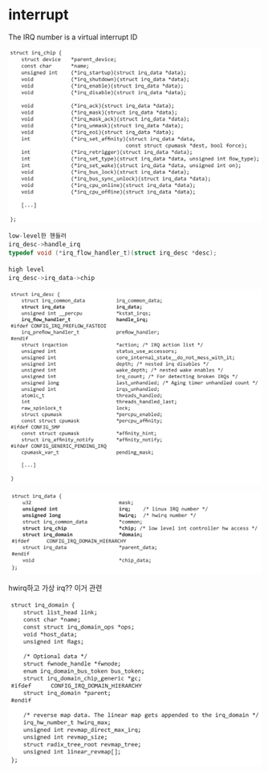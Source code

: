 # interrupt

The IRQ number is a virtual interrupt ID

![Untitled](interrupt%20788e3052b4f24c2fb07c6522464d43a3/Untitled.png)

```c
low-level한 핸들러
irq_desc->handle_irq
typedef void (*irq_flow_handler_t)(struct irq_desc *desc);

high level
irq_desc->irq_data->chip
```

![Untitled](interrupt%20788e3052b4f24c2fb07c6522464d43a3/Untitled%201.png)

![Untitled](interrupt%20788e3052b4f24c2fb07c6522464d43a3/Untitled%202.png)

hwirq하고 가상 irq?? 이거 관련

![Untitled](interrupt%20788e3052b4f24c2fb07c6522464d43a3/Untitled%203.png)